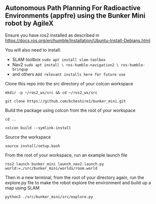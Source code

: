 ## Autonomous Path Planning For Radioactive Environments (appfre) using the Bunker Mini robot by AgileX

Ensure you have ros2 installed as described in https://docs.ros.org/en/humble/Installation/Ubuntu-Install-Debians.html

You will also need to install: 
- SLAM toolbox `sudo apt install slam-toolbox`
- Nav2 `sudo apt install \ ros-humble-navigation2 \ ros-humble-bringup`
- and others `Add relevant installs here for future use`

Clone this repo into the src directory of your colcon workspace
```
mkdir -p ~/ros2_ws/src && cd ~/ros2_ws/src
```
```
git clone https://github.com/bcheshire1/bunker_mini.git
```
Build the package using colcon from the root of your workspace
```
cd ..
```
```
colcon build --symlink-install
```
Source the workspace
```
source install/setup.bash
```
From the root of your workspace, run an example launch file
```
ros2 launch bunker_mini launch_nav2.launch.py world:=./src/bunker_mini/worlds/room.world
```
Then in a new terminal, from the root of your directory again, run the explore.py file to make the robot explore the environment and build up a map using SLAM
```
python3 ./src/bunker_mini/src/explore.py
```
